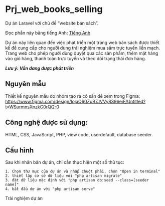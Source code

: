 # Prj_web_books_selling

Dự án Laravel với chủ đề “website bán sách”.

Đọc phần này bằng tiếng Anh: [Tiếng Anh](README.md)

Dự án này liên quan đến việc phát triển một trang web bán sách được thiết kế để cung cấp cho người dùng trải nghiệm mua sắm trực tuyến liền mạch. Trang web cho phép người dùng duyệt qua các sản phẩm, thêm mặt hàng vào giỏ hàng, thanh toán trực tuyến và theo dõi trạng thái đơn hàng.

**_Lưu ý: Vẫn đang được phát triển_**

## Nguyên mẫu

Thiết kế nguyên mẫu do nhóm tạo ra có sẵn để xem trong Figma: https://www.figma.com/design/IojaO60ZuB7JVVy8396eiF/Untitled?t=WSurmnsXnzkG0rQQ-0

## Công nghệ được sử dụng:

HTML, CSS, JavaScript, PHP, view code, userdefault, database seeder.

## Cấu hình

Sau khi nhân bản dự án, chỉ cần thực hiện một số thủ tục:

```
1. Chọn thư mục của dự án và nhấp chuột phải, chọn "Open in terminal"
2. thiết lập cơ sở dữ liệu với "php artisan migrate"
3. đặt dữ liệu mặc định với "php artisan db:seed --class=[seeder name]"
4. bắt đầu dự án với "php artisan serve"
```

Trải nghiệm dự án